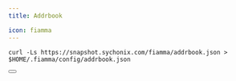 ```yaml
---
title: Addrbook

icon: fiamma
---
```


<div class="code-block-wrapper">
  <pre><code>curl -Ls https://snapshot.sychonix.com/fiamma/addrbook.json > $HOME/.fiamma/config/addrbook.json</code></pre>
  <button class="copy-btn"><i class="fas fa-copy"></i></button>
</div>
